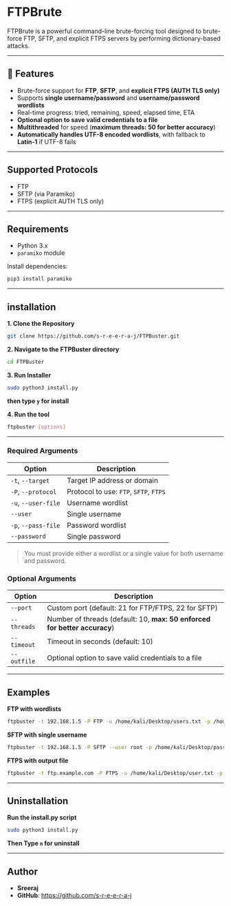 # FTPBrute

FTPBrute is a powerful command-line brute-forcing tool designed to brute-force FTP, SFTP, and explicit FTPS servers by performing dictionary-based attacks.  

---

## 🚀 Features

- Brute-force support for **FTP**, **SFTP**, and **explicit FTPS (AUTH TLS only)**
- Supports **single username/password** and **username/password wordlists**
- Real-time progress: tried, remaining, speed, elapsed time, ETA
- **Optional option to save valid credentials to a file**
- **Multithreaded** for speed (**maximum threads: 50 for better accuracy**)
- **Automatically handles UTF-8 encoded wordlists**, with fallback to **Latin-1** if UTF-8 fails

---

## Supported Protocols

-  FTP
-  SFTP (via Paramiko)
-  FTPS (explicit AUTH TLS only)

---

## Requirements

- Python 3.x
- `paramiko` module

Install dependencies:
```bash
pip3 install paramiko
```

---

## installation

**1. Clone the Repository**
```bash
git clone https://github.com/s-r-e-e-r-a-j/FTPBuster.git
```
**2. Navigate to the FTPBuster directory**
```bash
cd FTPBuster
```
**3. Run Installer**
```bash
sudo python3 install.py
```
**then type `y` for install**

**4. Run the tool**
```bash
ftpbuster [options]
```

---

### Required Arguments

| Option               | Description                            |
|----------------------|----------------------------------------|
| `-t`, `--target`     | Target IP address or domain            |
| `-P`, `--protocol`   | Protocol to use: `FTP`, `SFTP`, `FTPS` |
| `-u`, `--user-file`  | Username wordlist                      |
| `--user`             | Single username                        |
| `-p`, `--pass-file`  | Password wordlist                      |
| `--password`         | Single password                        |

> You must provide either a wordlist or a single value for both username and password.

### Optional Arguments

| Option         | Description                                                                 |
|----------------|-----------------------------------------------------------------------------|
| `--port`       | Custom port (default: 21 for FTP/FTPS, 22 for SFTP)                         |
| `--threads`    | Number of threads (default: 10, **max: 50 enforced for better accuracy**)   |
| `--timeout`    | Timeout in seconds (default: 10)                                            |
| `--outfile`    | Optional option to save valid credentials to a file                         |

---

## Examples
**FTP with wordlists**
```bash
ftpbuster -t 192.168.1.5 -P FTP -u /home/kali/Desktop/users.txt -p /home/kali/Desktop/passwords.txt
```
**SFTP with single username**
```bash
ftpbuster -t 192.168.1.5 -P SFTP --user root -p /home/kali/Desktop/passwords.txt
```
**FTPS with output file**
```bash
ftpbuster -t ftp.example.com -P FTPS -u /home/kali/Desktop/user.txt -p /home/kali/Desktop/pass.txt --outfile /home/kali/Desktop/valid.txt
```

---

## Uninstallation
**Run the install.py script**
```bash
sudo python3 install.py
```
**Then Type `n` for uninstall**

---

## Author
- **Sreeraj**
- **GitHub**: https://github.com/s-r-e-e-r-a-j



